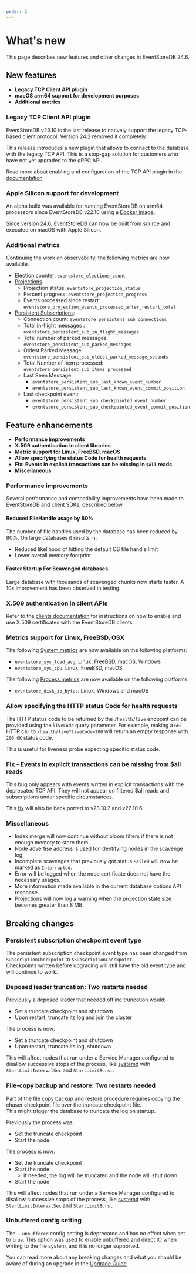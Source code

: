 ```yaml
---
order: 2
---
```


# What's new

This page describes new features and other changes in EventStoreDB 24.6.

## New features

- **Legacy TCP Client API plugin** <Badge type="warning" text="Commercial" vertical="middle" />
- **macOS arm64 support for development purposes**
- **Additional metrics**

### Legacy TCP Client API plugin <Badge type="warning" text="Commercial" vertical="middle" />

EventStoreDB v23.10 is the last release to natively support the legacy TCP-based client protocol.
Version 24.2 removed it completely.

This release introduces a new plugin that allows to connect to the database with the legacy TCP API.
This is a stop-gap solution for customers who have not yet upgraded to the gRPC API.

Read more about enabling and configuration of the TCP API plugin in the [documentation](../configuration/networking.md#external-tcp).

### Apple Silicon support for development

An alpha build was available for running EventStoreDB on arm64 processors since EventStoreDB v22.10 using a [Docker image](https://hub.docker.com/r/eventstore/eventstore/tags?page=&page_size=&ordering=&name=arm64).

Since version 24.6, EventStoreDB can now be built from source and executed on macOS with Apple Silicon.

### Additional metrics

Continuing the work on observability, the following [metrics](../diagnostics/metrics.md) are now available.

* [Election counter](../diagnostics/metrics.md#elections-count): `eventstore_elections_count`
* [Projections](../diagnostics/metrics.md#projections).
    * Projection status: `eventstore_projection_status`
    * Percent progress: `eventstore_projection_progress`
    * Events processed since restart: `eventstore_projection_events_processed_after_restart_total`
* [Persistent Subscriptions](../diagnostics/metrics.md#persistent-subscriptions):
    * Connection count: `eventstore_persistent_sub_connections`
    * Total in-flight messages : `eventstore_persistent_sub_in_flight_messages`
    * Total number of parked messages: `eventstore_persistent_sub_parked_messages`
    * Oldest Parked Message: `eventstore_persistent_sub_oldest_parked_message_seconds`
    * Total Number of Item processed: `eventstore_persistent_sub_items_processed`
    * Last Seen Message:
        * `eventstore_persistent_sub_last_known_event_number`
        * `eventstore_persistent_sub_last_known_event_commit_position`
    * Last checkpoint event:
        * `eventstore_persistent_sub_checkpointed_event_number`
        * `eventstore_persistent_sub_checkpointed_event_commit_position`

## Feature enhancements

- **Performance improvements**
- **X.509 authentication in client libraries**
- **Metric support for Linux, FreeBSD, macOS**
- **Allow specifying the status Code for health requests**
- **Fix: Events in explicit transactions can be missing in `$all` reads**
- **Miscellaneous**

### Performance improvements

Several performance and compatibility improvements have been made to EventStoreDB and client SDKs, described below.

#### Reduced FileHandle usage by 80%

The number of file handles used by the database has been reduced by 80%. On large databases it results in:
* Reduced likelihood of hitting the default OS file handle limit
* Lower overall memory footprint

#### Faster Startup For Scavenged databases

Large database with thousands of scavenged chunks now starts faster.
A 10x improvement has been observed in testing.

### X.509 authentication in client APIs <Badge type="warning" text="Commercial" vertical="middle" />

Refer to the [clients documentation](@clients/grpc/authentication.md) for instructions on how to enable and use X.509 certificates with the EventStoreDB clients.

### Metrics support for Linux, FreeBSD, OSX

The following [System metrics](../diagnostics/metrics.md#system) are now available on the following platforms:
* `eventstore_sys_load_avg`: Linux, FreeBSD, macOS, Windows
* `eventstore_sys_cpu`: Linux, FreeBSD, macOS

The following [Process metrics](../diagnostics/metrics.md#process) are now available on the following platforms:
* `eventstore_disk_io_bytes`: Linux, Windows and macOS

### Allow specifying the HTTP status Code for health requests

The HTTP status code to be returned by the `/health/live` endpoint can be provided using the `liveCode` query parameter.
For example, making a `GET` HTTP call to `/health/live?liveCode=200` will return an empty response with `200 OK` status code.

This is useful for liveness probe expecting specific status code.

### Fix - Events in explicit transactions can be missing from $all reads

This bug only appears with events written in explicit transactions with the deprecated TCP API.
They will not appear on filtered $all reads and subscriptions under specific circumstances.

This [fix](https://github.com/EventStore/EventStore/pull/4251) will also be back ported to v23.10.2 and v22.10.6.

### Miscellaneous

* Index merge will now continue without bloom filters if there is not enough memory to store them.
* Node advertise address is used for identifying nodes in the scavenge log.
* Incomplete scavenges that previously got status `Failed` will now be marked as `Interrupted`.
* Error will be logged when the node certificate does not have the necessary usages.
* More information made available in the current database options API response.
* Projections will now log a warning when the projection state size becomes greater than 8 MB.

## Breaking changes

### Persistent subscription checkpoint event type

The persistent subscription checkpoint event type has been changed from `SubscriptionCheckpoint` to `$SubscriptionCheckpoint`.  
Checkpoints written before upgrading will still have the old event type and will continue to work.

### Deposed leader truncation: Two restarts needed

Previously a deposed leader that needed offline truncation would:
* Set a truncate checkpoint and shutdown
* Upon restart, truncate its log and join the cluster

The process is now:
* Set a truncate checkpoint and shutdown
* Upon restart, truncate its log, shutdown

This will affect nodes that run under a Service Manager configured to disallow successive stops of the process, like [systemd](https://systemd.io/) with `StartLimitIntervalSec` and `StartLimitBurst`.

### File-copy backup and restore: Two restarts needed

Part of the file copy [backup and restore procedure](../operations/backup.md#simple-full-backup-restore) requires copying the chaser checkpoint file over the truncate checkpoint file.   
This might trigger the database to truncate the log on startup.

Previously the process was:
* Set the truncate checkpoint
* Start the node.

The process is now:
* Set the truncate checkpoint
* Start the node
    * if needed, the log will be truncated and the node will shut down
* Start the node

This will affect nodes that run under a Service Manager configured to disallow successive stops of the process, like [systemd](https://systemd.io/) with `StartLimitIntervalSec` and `StartLimitBurst`

### Unbuffered config setting

The `--unbuffered` config setting is deprecated and has no effect when set to `true`.
This option was used to enable unbuffered and direct IO when writing to the file system, and it is no longer supported.

You can read more about any breaking changes and what you should be aware of during an upgrade in the [Upgrade Guide](upgrade-guide.md).
